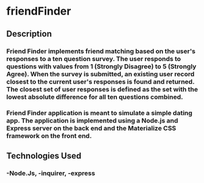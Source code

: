 # friendFinder

## **Description**
### Friend Finder implements friend matching based on the user's responses to a ten question survey. The user responds to questions with values from 1 (Strongly Disagree) to 5 (Strongly Agree). When the survey is submitted, an existing user record closest to the current user's responses is found and returned. The closest set of user responses is defined as the set with the lowest absolute difference for all ten questions combined.

### Friend Finder application is meant to simulate a simple dating app. The application is implemented using a Node.js and Express server on the back end and the Materialize CSS framework on the front end.

## **Technologies Used** 

### -Node.Js, -inquirer, -express 

